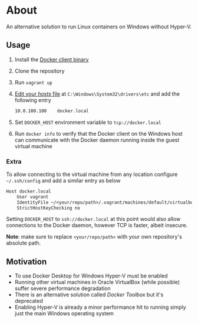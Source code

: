 # About

An alternative solution to run Linux containers on Windows without Hyper-V.

## Usage

1. Install the [Docker client binary](https://docs.docker.com/engine/install/binaries/#install-server-and-client-binaries-on-windows)
1. Clone the repository
1. Run `vagrant up`
1. [Edit your *hosts* file](https://hostsfileeditor.com/) at `C:\Windows\System32\drivers\etc` and add the following entry

    ```txt
    10.0.100.100    docker.local
    ```

1. Set `DOCKER_HOST` environment variable to `tcp://docker.local`
1. Run `docker info` to verify that the Docker client on the Windows host can communicate with the Docker daemon running inside the guest virtual machine

### Extra

To allow connecting to the virtual machine from any location configure `~/.ssh/config` and add a similar entry as below

```txt
Host docker.local
    User vagrant
    IdentityFile ~/<your/repo/path>/.vagrant/machines/default/virtualbox/private_key
    StrictHostKeyChecking no
```

Setting `DOCKER_HOST` to `ssh://docker.local` at this point would also allow connections to the Docker daemon, however TCP is faster, albeit insecure.

**Note**: make sure to replace `<your/repo/path>` with your own repository's absolute path.

## Motivation

* To use Docker Desktop for Windows Hyper-V must be enabled
* Running other virtual machines in Oracle VirtualBox (while possible) suffer severe performance degradation
* There is an alternative solution called *Docker Toolbox* but it's deprecated
* Enabling Hyper-V is already a minor performance hit to running simply just the main Windows operating system
